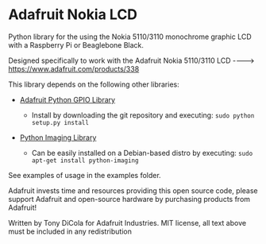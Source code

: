 Adafruit Nokia LCD
==================

Python library for the using the Nokia 5110/3110 monochrome graphic LCD with a Raspberry Pi or Beaglebone Black.

Designed specifically to work with the Adafruit Nokia 5110/3110 LCD ----> https://www.adafruit.com/products/338

This library depends on the following other libraries:

* [Adafruit Python GPIO Library](https://github.com/adafruit/Adafruit_Python_GPIO)

    * Install by downloading the git repository and executing: `sudo python setup.py install`

* [Python Imaging Library](https://pypi.python.org/pypi/PIL)

    * Can be easily installed on a Debian-based distro by executing: `sudo apt-get install python-imaging`

See examples of usage in the examples folder.

Adafruit invests time and resources providing this open source code, please support Adafruit and open-source hardware by purchasing products from Adafruit!

Written by Tony DiCola for Adafruit Industries.
MIT license, all text above must be included in any redistribution
